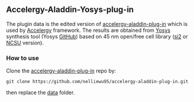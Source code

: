 ## Accelergy-Aladdin-Yosys-plug-in
The plugin data is the edited version of [accelergy-aladdin-plug-in](https://github.com/Accelergy-Project/accelergy-aladdin-plug-in) which is used by [Accelergy](https://github.com/Accelergy-Project/accelergy) framework. The results are obtained from [Yosys](https://yosyshq.net/yosys/) synthesis tool (Yosys [GitHub](https://github.com/YosysHQ/yosys)) based on 45 nm open/free cell library ([si2](https://si2.org/open-cell-library/) or [NCSU](https://eda.ncsu.edu/freepdk/freepdk45/) version).  
### How to use
Clone the [accelergy-aladdin-plug-in](https://github.com/Accelergy-Project/accelergy-aladdin-plug-in) repo by:

`git clone https://github.com/nelliewu95/accelergy-aladdin-plug-in.git` 

then replace the [data](https://github.com/midiareshadi/Accelergy-Aladdin-Yosys-plug-in/tree/main/data) folder. 
